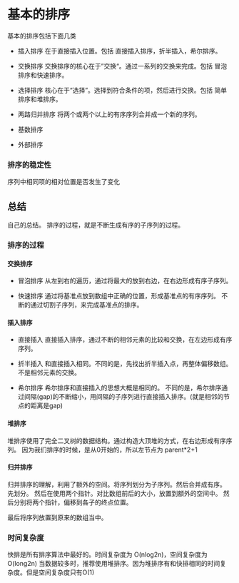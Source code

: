 # 基本的排序
基本的排序包括下面几类
- 插入排序
在于直接插入位置。包括 直接插入排序，折半插入，希尔排序。

- 交换排序
交换排序的核心在于”交换“。通过一系列的交换来完成。包括 冒泡排序和快速排序。

- 选择排序
核心在于“选择”。选择到符合条件的项，然后进行交换。包括 简单排序和堆排序。

- 两路归并排序
将两个或两个以上的有序序列合并成一个新的序列。

- 基数排序

- 外部排序

### 排序的稳定性
序列中相同项的相对位置是否发生了变化

## 总结
自己的总结。
排序的过程，就是不断生成有序的子序列的过程。

### 排序的过程
#### 交换排序
- 冒泡排序
从左到右的遍历，通过将最大的放到右边，在右边形成有序子序列。

- 快速排序
通过将基准点放到数组中正确的位置，形成基准点的有序序列。
不断的通过切割子序列，来完成基准点的排序。

#### 插入排序
- 直接插入
直接插入排序，通过不断的相邻元素的比较和交换，在左边形成有序序列。

- 折半插入
和直接插入相同。不同的是，先找出折半插入点，再整体偏移数组。不是相邻元素的交换。

- 希尔排序
希尔排序和直接插入的思想大概是相同的。
不同的是，希尔排序通过间隔(gap)的不断缩小，用间隔的子序列进行直接插入排序。(就是相邻的节点的距离是gap)

#### 堆排序
堆排序使用了完全二叉树的数据结构。通过构造大顶堆的方式，在右边形成有序序列。
因为我们排序的时候，是从0开始的，所以左节点为 parent*2+1

#### 归并排序
归并排序的理解，利用了额外的空间。将序列划分为子序列。然后合并成有序。
先划分。
然后在使用两个指针。对比数组前后的大小，放置到额外的空间中。
然后分别将两个指针，偏移到各子的终点位置。

最后将序列放置到原来的数组当中。

### 时间复杂度
快排是所有排序算法中最好的。时间复杂度为 O(nlog2n)，空间复杂度为O(long2n)
当数据较多时，推荐使用堆排序。因为堆排序有和快排相同的时间复杂度。但是空间复杂度只有O(1)
